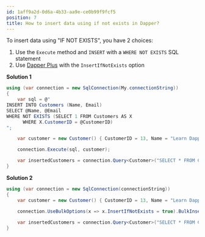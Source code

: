 ```yaml
---
id: 1aff9a2d-0d6a-4b33-aa9e-ce0b99f9fcf5
position: 7
title: How to insert data using if not exists in Dapper?
---
```


To insert data using "IF NOT EXISTS", you have 2 choices:

1. Use the `Execute` method and `INSERT` with a `WHERE NOT EXISTS` SQL statement
2. Use [Dapper Plus](https://dapper-plus.net/) with the `InsertIfNotExists` option

**Solution 1**
```csharp
using (var connection = new SqlConnection(My.connectionString))
{
	var sql = @"
INSERT INTO Customers (Name, Email)
SELECT @Name, @Email
WHERE NOT EXISTS (SELECT 1 FROM Customers AS X
	  WHERE X.CustomerID = @CustomerID)
";

	var customer = new Customer() { CustomerID = 13, Name = "Learn Dapper", Email = "learndapper@example.com" };

	connection.Execute(sql, customer);

	var insertedCustomers = connection.Query<Customer>("SELECT * FROM Customers").ToList();
}
```

**Solution 2**
```csharp
using (var connection = new SqlConnection(connectionString))
{
	var customer = new Customer() { CustomerID = 13, Name = "Learn Dapper", Email = "learndapper@example.com" };

	connection.UseBulkOptions(x => x.InsertIfNotExists = true).BulkInsert(customer);
	
	var insertedCustomers = connection.Query<Customer>("SELECT * FROM Customers").ToList();
}
```